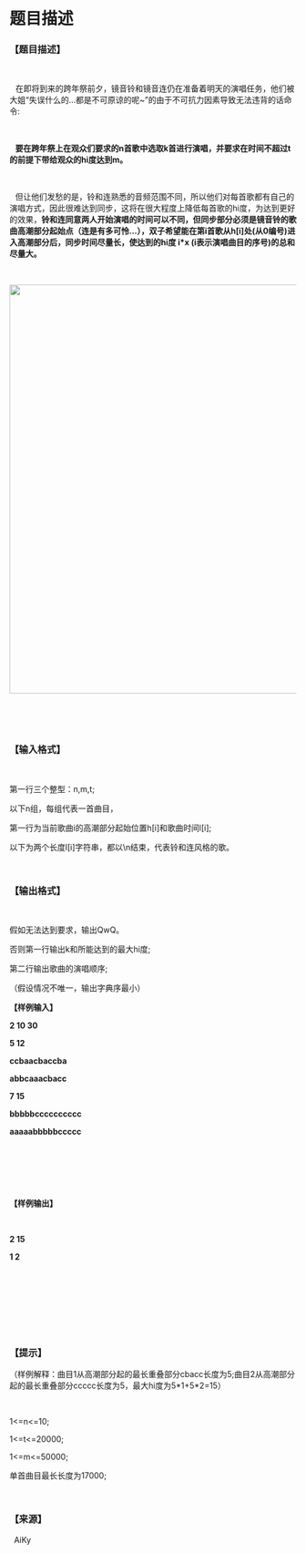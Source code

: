 # 题目描述


<h3>
【题目描述】
</h3>
<p>
    
</p>
<p>
<strong>  </strong> 在即将到来的跨年祭前夕，镜音铃和镜音连仍在准备着明天的演唱任务，他们被大姐“失误什么的…都是不可原谅的呢~”的由于不可抗力因素导致无法违背的话命令:
</p>
<p>
<br/>
</p>
<p>
<strong>   要在跨年祭上在观众们要求的n首歌中选取k首进行演唱，并要求在时间不超过t的前提下带给观众的hi度达到m。</strong> 
</p>
<p>
<strong><br/>
</strong> 
</p>
<p>
<strong>   </strong>但让他们发愁的是，铃和连熟悉的音频范围不同，所以他们对每首歌都有自己的演唱方式，因此很难达到同步，这将在很大程度上降低每首歌的hi度，为达到更好的效果，<strong>铃和连同意两人开始演唱的时间可以不同，但同步部分必须是镜音铃的歌曲高潮部分起始点（连是有多可怜…），双子希望能在第i首歌从h[i]处(从0编号)进入高潮部分后，同步时间尽量长，使达到的hi度 i*x (i表示演唱曲目的序号)的总和尽量大。</strong> 
</p>
<p>
 
</p>
<img alt="" src="/upload/image/20141010/20141010062123_39028.jpg" height="718" width="984"/> 
<p>
 
</p>
<p>
<br/>
</p>
<h3>
【输入格式】
</h3>
<p>
<br/>
</p>
<p>
第一行三个整型：n,m,t;
</p>
<p>
以下n组，每组代表一首曲目，
</p>
<p>
第一行为当前歌曲i的高潮部分起始位置h[i]和歌曲时间l[i];
</p>
<p>
以下为两个长度l[i]字符串，都以\n结束，代表铃和连风格的歌。
</p>
<p>
<br/>
</p>
<h3>
【输出格式】
</h3>
<p>
<br/>
</p>
<p>
假如无法达到要求，输出QwQ。
</p>
<p>
否则第一行输出k和所能达到的最大hi度;
</p>
<p>
第二行输出歌曲的演唱顺序;
</p>
<p>
（假设情况不唯一，输出字典序最小）
</p>
<p>
<strong>【样例输入】</strong><strong></strong> 
</p>
<p>
<strong> </strong> 
</p>
<p>
<strong>2 10 30</strong> 
</p>
<p>
<strong>5 12</strong> 
</p>
<p>
<strong>ccbaacbaccba</strong> 
</p>
<p>
<strong>abbcaaacbacc</strong> 
</p>
<p>
<strong>7 15</strong> 
</p>
<p>
<strong>bbbbbcccccccccc</strong> 
</p>
<p style="display:inline !important;">
<strong>aaaaabbbbbccccc</strong> 
</p>
<p>
<br/>
</p>
<p>
<strong> </strong> 
</p>
<p style="display:inline !important;">
<strong><br/>
</strong> 
</p>
<p>
<br/>
</p>
<p>
<strong>【样例输出</strong><strong>】</strong> 
</p>
<p>
<br/>
</p>
<p>
<strong>2 15</strong> 
</p>
<p>
<strong>1 2</strong> 
</p>
<p>
<br/>
</p>
<p>
<br/>
</p>
<div>
<p>
<br/>
</p>
<p>
<br/>
</p>
<h3>
【提示】
</h3>
<p>
（样例解释：曲目1从高潮部分起的最长重叠部分cbacc长度为5;曲目2从高潮部分起的最长重叠部分ccccc长度为5，最大hi度为5*1+5*2=15）
</p>
<p>
<br/>
</p>
<p>
1&lt;=n&lt;=10;
</p>
<p>
1&lt;=t&lt;=20000;
</p>
<p>
1&lt;=m&lt;=50000;
</p>
<p>
单首曲目最长长度为17000;
</p>
<p>
<br/>
</p>
<h3>
【来源】
</h3>
<p>
  AiKy
</p>
<p>
<br/>
</p>
</div>
